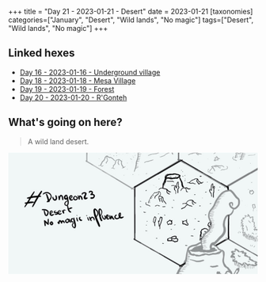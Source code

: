 +++
title = "Day 21 - 2023-01-21 - Desert"
date = 2023-01-21
[taxonomies]
categories=["January", "Desert", "Wild lands", "No magic"]
tags=["Desert", "Wild lands", "No magic"]
+++

## Linked hexes

- [Day 16 - 2023-01-16 - Underground village](../day-16)
- [Day 18 - 2023-01-18 - Mesa Village](../day-18)
- [Day 19 - 2023-01-19 - Forest](../day-19)
- [Day 20 - 2023-01-20 - R'Gonteh](../day-20)


## What's going on here?
> A wild land desert.

![day21](../day21.jpeg)
